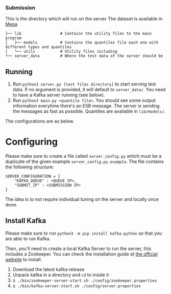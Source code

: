 ### Submission

This is the directory which will run on the server
The dataset is available in [Mega](https://mega.nz/file/scoDXQIK#49cYHKAPexpakrI0lJAhS31rOvNz4nKKUmEzEZMCanA)

```
├── lib                 # Contains the utility files to the main program
│   ├── models          # Contains the quantiles file each one with different types and quantiles
│   └── utils           # Utility files including 
└── server_data         # Where the test data of the server should be
```
## Running 

1. Run `python3 server.py [test files directory]` to start serving test data. If no argument is provided, it will default to `server_data/`. You need to have a Kafka server running (see below).
2. Run `python3 main.py <quantile file>`. You should see some output information everytime there's an ESB message. The server is sending the messages as fast as possible. Quantiles are available in `lib/models/`.

The configurations are as below.

# Configuring

Please make sure to create a file called `server_config.py` which must be a duplicate of the given example `server_config.py.example`.
The file contains the following structure:

```
SERVER_CONFIGURATION = {
    "KAFKA_QUEUE" : <QUEUE IP>,
    "SUBMIT_IP" : <SUBMISSION IP>
}
```

The idea is to not require individual tuning on the server and locally once done.


## Install Kafka

Please make sure to run `python3 -m pip install kafka-python` so that you are able to run Kafka.

Then, you'll need to create a local Kafka Server to run the server, this includes a Zookeeper. You can check the installation guide at [the official website](https://kafka.apache.org/quickstart) to install.

1. Download the latest kafka release
2. Unpack kafka in a directory and `cd` to inside it
3. `$ ./bin/zookeeper-server-start.sh ./config/zookeeper.properties`
4. `$ ./bin/kafka-server-start.sh ./config/server.properties`
